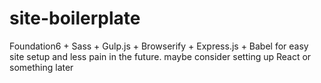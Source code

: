 # site-boilerplate
Foundation6 + Sass + Gulp.js + Browserify + Express.js + Babel for easy site setup and less pain in the future. maybe consider setting up React or something later
